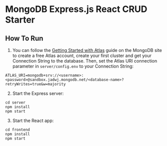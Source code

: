 # MongoDB Express.js React CRUD Starter

## How To Run

1. You can follow the [Getting Started with Atlas](https://docs.atlas.mongodb.com/getting-started/) guide on the MongoDB site to create a free Atlas account, create your first cluster and get your Connection String to the database. 
Then, set the Atlas URI connection parameter in `server/config.env` to your Connection String:
```
ATLAS_URI=mongodb+srv://<username>:<password>@sandbox.jadwj.mongodb.net/<database-name>?retryWrites=true&w=majority
```

2. Start the Express server:
```
cd server
npm install
npm start
```

3. Start the React app:
```
cd frontend
npm install
npm start
```

